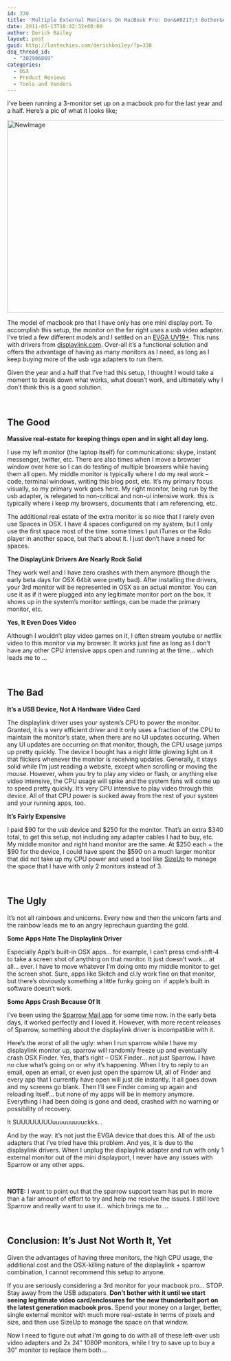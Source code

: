 ```yaml
---
id: 330
title: 'Multiple External Monitors On MacBook Pro: Don&#8217;t Bother&#8230; Yet'
date: 2011-05-13T10:42:32+00:00
author: Derick Bailey
layout: post
guid: http://lostechies.com/derickbailey/?p=330
dsq_thread_id:
  - "302906869"
categories:
  - OSX
  - Product Reviews
  - Tools and Vendors
---
```

I&#8217;ve been running a 3-monitor set up on a macbook pro for the last year and a half. Here&#8217;s a pic of what it looks like;

<img title="NewImage.png" src="http://lostechies.com/derickbailey/files/2011/05/NewImage.png" border="0" alt="NewImage" width="600" height="448" />

The model of macbook pro that I have only has one mini display port. To accomplish this setup, the monitor on the far right uses a usb video adapter. I&#8217;ve tried a few different models and I settled on an [EVGA UV19+](http://www.amazon.com/EVGA-100-U2-UV19-TR-Supporting-2048x1152-Resolution/dp/B003L53C2E). This runs with drivers from [displaylink.com](http://displaylink.com/). Over-all it&#8217;s a functional solution and offers the advantage of having as many monitors as I need, as long as I keep buying more of the usb vga adapters to run them.

Given the year and a half that I&#8217;ve had this setup, I thought I would take a moment to break down what works, what doesn&#8217;t work, and ultimately why I don&#8217;t think this is a good solution.

 

## The Good

**Massive real-estate for keeping things open and in sight all day long.** 

I use my left monitor (the laptop itself) for communications: skype, instant messenger, twitter, etc. There are also times when I move a browser window over here so I can do testing of multiple browsers while having them all open. My middle monitor is typically where I do my real work &#8211; code, terminal windows, writing this blog post, etc. It&#8217;s my primary focus visually, so my primary work goes here. My right monitor, being run by the usb adapter, is relegated to non-critical and non-ui intensive work. this is typically where i keep my browsers, documents that i am referencing, etc.

The additional real estate of the extra monitor is so nice that I rarely even use Spaces in OSX. I have 4 spaces configured on my system, but I only use the first space most of the time. some times I put iTunes or the Rdio player in another space, but that&#8217;s about it. I just don&#8217;t have a need for spaces.

**The DisplayLink Drivers Are Nearly Rock Solid**

They work well and I have zero crashes with them anymore (though the early beta days for OSX 64bit were pretty bad). After installing the drivers, your 3rd monitor will be represented in OSX as an actual monitor. You can use it as if it were plugged into any legitimate monitor port on the box. It shows up in the system&#8217;s monitor settings, can be made the primary monitor, etc.

**Yes, It Even Does Video**

Although I wouldn&#8217;t play video games on it, I often stream youtube or netflix video to this monitor via my browser. It works just fine as long as I don&#8217;t have any other CPU intensive apps open and running at the time&#8230; which leads me to &#8230;

 

## The Bad

**It&#8217;s a USB Device, Not A Hardware Video Card**

The displaylink driver uses your system&#8217;s CPU to power the monitor. Granted, it is a very efficient driver and it only uses a fraction of the CPU to maintain the monitor&#8217;s state, when there are no UI updates occuring. When any UI updates are occurring on that monitor, though, the CPU usage jumps up pretty quickly. The device I bought has a night little glowing light on it that flickers whenever the monitor is receiving updates. Generally, it stays solid while I&#8217;m just reading a website, except when scrolling or moving the mouse. However, when you try to play any video or flash, or anything else video intensive, the CPU usage will spike and the system fans will come up to speed pretty quickly. It&#8217;s very CPU intensive to play video through this device. All of that CPU power is sucked away from the rest of your system and your running apps, too.

**It&#8217;s Fairly Expensive**

I paid $90 for the usb device and $250 for the monitor. That&#8217;s an extra $340 total, to get this setup, not including any adapter cables I had to buy, etc. My middle monitor and right hand monitor are the same. At $250 each + the $90 for the device, I could have spent the $590 on a much larger monitor that did not take up my CPU power and used a tool like [SizeUp](http://irradiatedsoftware.com/sizeup/) to manage the space that I have with only 2 monitors instead of 3.

 

## **The Ugly**

It&#8217;s not all rainbows and unicorns. Every now and then the unicorn farts and the rainbow leads me to an angry leprechaun guarding the gold.

**Some Apps Hate The Displaylink Driver**

Especially Appl&#8217;s built-in OSX apps&#8230; for example, I can&#8217;t press cmd-shft-4 to take a screen shot of anything on that monitor. It just doesn&#8217;t work&#8230; at all&#8230; ever. I have to move whatever I&#8217;m doing onto my middle monitor to get the screen shot. Sure, apps like Skitch and cl.ly work fine on that monitor, but there&#8217;s obviously something a little funky going on  if apple&#8217;s built in software doesn&#8217;t work.

**Some Apps Crash Because Of It**

I&#8217;ve been using the [Sparrow Mail app](http://sparrowmailapp.com/) for some time now. In the early beta days, it worked perfectly and I loved it. However, with more recent releases of Sparrow, something about the displaylink driver is incompatible with it.

Here&#8217;s the worst of all the ugly: when I run sparrow while I have my displaylink monitor up, sparrow will randomly freeze up and eventually crash OSX Finder. Yes, that&#8217;s right &#8211; OSX Finder&#8230; not just Sparrow. I have no clue what&#8217;s going on or why it&#8217;s happening. When I try to reply to an email, open an email, or even just open the sparrow UI, all of Finder and every app that I currently have open will just die instantly. It all goes down and my screens go blank. Then I&#8217;ll see Finder coming up again and reloading itself&#8230; but none of my apps will be in memory anymore. Everything I had been doing is gone and dead, crashed with no warning or possibility of recovery.

It SUUUUUUUUuuuuuuuuuckks&#8230;

And by the way: it&#8217;s not just the EVGA device that does this. All of the usb adapters that I&#8217;ve tried have this problem. And yes, it is due to the displaylink drivers. When I unplug the displaylink adapter and run with only 1 external monitor out of the mini displayport, I never have any issues with Sparrow or any other apps.

 

**NOTE:** I want to point out that the sparrow support team has put in more than a fair amount of effort to try and help me resolve the issues. I still love Sparrow and really want to use it&#8230; which brings me to &#8230;

 

## **Conclusion: It&#8217;s Just Not Worth It, Yet**

Given the advantages of having three monitors, the high CPU usage, the additional cost and the OSX-killing nature of the displaylink + sparrow combination, I cannot recommend this setup to anyone.

If you are seriously considering a 3rd monitor for your macbook pro&#8230; STOP. Stay away from the USB adapaters. **Don&#8217;t bother with it until we start seeing legitimate video card/enclosures for the new thunderbolt port on the latest generation macbook pros.** Spend your money on a larger, better, single external monitor with much more real-estate in terms of pixels and size, and then use SizeUp to manage the space on that window.

Now I need to figure out what I&#8217;m going to do with all of these left-over usb video adapters and 2x 24&#8243; 1080P monitors, while I try to save up to buy a 30&#8243; monitor to replace them both&#8230;
